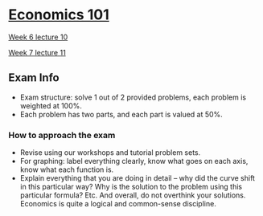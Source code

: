 # [Economics 101](https://github.com/Khair9/Year-2-CompSci-Notes/blob/main/README.md)
[Week 6 lecture 10](https://github.com/Khair9/Year-2-CompSci-Notes/blob/main/Econ/lecture%2010.md)

[Week 7 lecture 11](https://github.com/Khair9/Year-2-CompSci-Notes/blob/main/Econ/lecture%2011.md)


## Exam Info
 - Exam structure: solve 1 out of 2 provided problems, each problem is weighted at 100%.
 - Each problem has two parts, and each part is valued at 50%.
### How to approach the exam
 - Revise using our workshops and tutorial problem sets.
 - For graphing: label everything clearly, know what goes on each axis, know what each function is.
 - Explain everything that you are doing in detail – why did the curve shift in this particular way? Why is the solution to the problem using this particular formula? Etc. 
And overall, do not overthink your solutions. Economics is quite a logical and common-sense discipline. 
